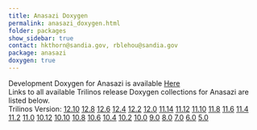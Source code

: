 ```yaml
---
title: Anasazi Doxygen
permalink: anasazi_doxygen.html
folder: packages
show_sidebar: true
contact: hkthorn@sandia.gov, rblehou@sandia.gov
package: anasazi
doxygen: true
---
```


Development Doxygen for Anasazi is available [Here](http://trilinos.org/docs/dev/packages/anasazi/doc/html/index.html)  
Links to all available Trilinos release Doxygen collections for Anasazi are listed below.  
Trilinos Version: [12.10](http://trilinos.org/docs/r12.10/packages/anasazi/doc/html/index.html) [12.8](http://trilinos.org/docs/r12.8/packages/anasazi/doc/html/index.html) [12.6](http://trilinos.org/docs/r12.6/packages/anasazi/doc/html/index.html) [12.4](http://trilinos.org/docs/r12.4/packages/anasazi/doc/html/index.html) [12.2](http://trilinos.org/docs/r12.2/packages/anasazi/doc/html/index.html) [12.0](http://trilinos.org/docs/r12.0/packages/anasazi/doc/html/index.html) [11.14](http://trilinos.org/docs/r11.14/packages/anasazi/doc/html/index.html) [11.12](http://trilinos.org/docs/r11.12/packages/anasazi/doc/html/index.html) [11.10](http://trilinos.org/docs/r11.10/packages/anasazi/doc/html/index.html) [11.8](http://trilinos.org/docs/r11.8/packages/anasazi/doc/html/index.html) [11.6](http://trilinos.org/docs/r11.6/packages/anasazi/doc/html/index.html) [11.4](http://trilinos.org/docs/r11.4/packages/anasazi/doc/html/index.html) [11.2](http://trilinos.org/docs/r11.2/packages/anasazi/doc/html/index.html) [11.0](http://trilinos.org/docs/r11.0/packages/anasazi/doc/html/index.html) [10.12](http://trilinos.org/docs/r10.12/packages/anasazi/doc/html/index.html) [10.10](http://trilinos.org/docs/r10.10/packages/anasazi/doc/html/index.html) [10.8](http://trilinos.org/docs/r10.8/packages/anasazi/doc/html/index.html) [10.6](http://trilinos.org/docs/r10.6/packages/anasazi/doc/html/index.html) [10.4](http://trilinos.org/docs/r10.4/packages/anasazi/doc/html/index.html) [10.2](http://trilinos.org/docs/r10.2/packages/anasazi/doc/html/index.html) [10.0](http://trilinos.org/docs/r10.0/packages/anasazi/doc/html/index.html) [9.0](http://trilinos.org/docs/r9.0/packages/anasazi/doc/html/index.html) [8.0](http://trilinos.org/docs/r8.0/packages/anasazi/doc/html/index.html) [7.0](http://trilinos.org/docs/r7.0/packages/anasazi/doc/html/index.html) [6.0](http://trilinos.org/docs/r6.0/packages/anasazi/doc/html/index.html) [5.0](http://trilinos.org/docs/r5.0/packages/anasazi/doc/html/index.html)
